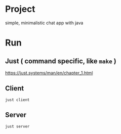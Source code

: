 # Project
simple, minimalistic chat app with java


# Run

## Just ( command specific, like ``make`` )
https://just.systems/man/en/chapter_1.html

## Client
``just client``

## Server
``just server``